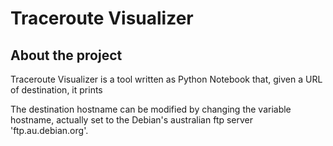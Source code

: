 # Traceroute Visualizer

## About the project
Traceroute Visualizer is a tool written as Python Notebook that, given a URL of destination, it prints

The destination hostname can be modified by changing the variable hostname, actually set to the Debian's australian ftp server 'ftp.au.debian.org'.
